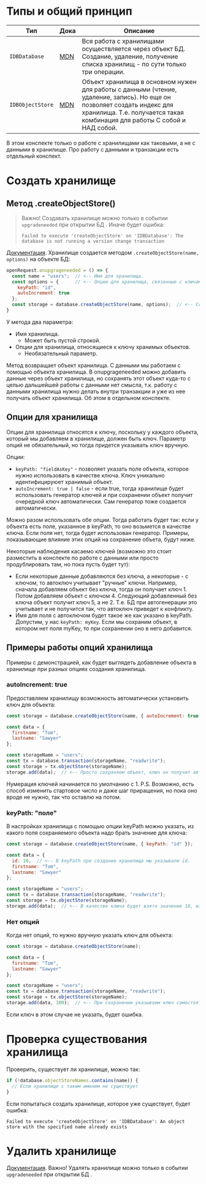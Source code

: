 # Типы и общий принцип

| Тип              | Дока                                                         | Описание                                                     |
| ---------------- | ------------------------------------------------------------ | ------------------------------------------------------------ |
| `IDBDatabase`    | [MDN](https://developer.mozilla.org/en-US/docs/Web/API/IDBDatabase) | Вся работа с хранилищами осуществляется через объект БД. Создание, удаление, получение списка хранилищ - по сути только три операции. |
| `IDBObjectStore` | [MDN](https://developer.mozilla.org/en-US/docs/Web/API/IDBObjectStore) | Объект хранилища в основном нужен для работы с данными (чтение, удаление, запись). Но еще он позволяет создать индекс для хранилища. Т.е. получается такая комбинация для работы С собой и НАД собой. |

В этом конспекте только о работе с хранилищами как таковыми, а не с данными в хранилище. Про работу с данными и транзакции есть отдельный конспект.

# Создать хранилище

## Метод .createObjectStore()

> Важно! Создавать хранилище можно только в событии `upgradeneeded` при открытии БД . Иначе будет ошибка:
>
> ```
> Failed to execute 'createObjectStore' on 'IDBDatabase': The database is not running a version change transaction
> ```

[Документация](https://developer.mozilla.org/en-US/docs/Web/API/IDBDatabase/createObjectStore). Хранилище создается методом `.createObjectStore(name, options)` на объекте БД:

```javascript
openRequest.onupgrageneeded = () => {
  const name = "users";  // <-- Имя для хранилища.
  const options = {      // <-- Опции для хранилища, связанные с ключами.
    keyPath: "id",
    autoIncrement: true
  };
  const storage = database.createObjectStore(name, options);  // <-- Создаем хранилище в БД.
}
```

У метода два параметра:

* Имя хранилища.
  * Может быть пустой строкой.
* Опции для хранилища, относящиеся к ключу хранимых объектов.
  * Необязательный параметр.

Метод возвращает объект хранилища. С данными мы работаем с помощью объекта хранилища. В onupgrageneeded можно добавить данные через объект хранилища, но сохранять этот объект куда-то с целью дальшейшей работы с данными нет смысла, т.к. работу с данными хранилища нужно делать внутри транзакции и уже из нее получать объект хранилища. Об этом в отдельном конспекте.

## Опции для хранилища

Опции для хранилища относятся к ключу, поскольку у каждого объекта, который мы добавляем в хранилище, должен быть ключ. Параметр опций не обязательный, но тогда придется указывать ключ вручную.

Опции:

* `keyPath: "fieldAsKey"` - позволяет указать поле объекта, которое нужно использовать в качестве ключа. Ключ уникально идентифицируюет хранимый объект.
* `autoIncrement: true | false` - если true, тогда хранилище будет использовать генератор ключей и при сохранении объект получит очередной ключ автоматически. Сам генератор тоже создается автоматически.

Можно разом использовать обе опции. Тогда работать будет так: если у объекта есть поле, указанное в keyPath, то оно возьмется в качестве ключа. Если поля нет, тогда будет использован генератор. Примеры, показывающие влияние этих опций на сохранение объета, будут ниже.

Некоторые наблюдения касаемо ключей (возможно это стоит разместить в конспекте по работе с данными или просто продублировать там, но пока пусть будет тут):

* Если некоторые данные добавляются без ключа, а некоторые - с ключом, то автоключ учитывает "ручные" ключи. Например, сначала добавляем объект без ключа, тогда он получает ключ 1. Потом добавляем объект с ключом 4. Следующий добавленный без ключа объект получит ключ 5, а не 2. Т.е. БД при автогенерации это учитывает и не получится так, что автоключ приведет к конфликту.
* Имя для поля с автоключом будет такое же как указано в keyPath. Допустим, у нас `keyPath: myKey`. Если мы сохраним объект, в котором нет поля myKey, то при сохранении оно в него добавится.

## Примеры работы опций хранилища

Примеры с демонстрацией, как будет выглядеть добавление объекта в хранилище при разных опциях создания хранилища.

### autoIncrement: true

Предоставляем хранилищу возможность автоматически установить ключ для объекта:

```javascript
const storage = database.createObjectStore(name, { autoIncrement: true });

const data = {
  firstname: "Tom",
  lastname: "Sawyer"
};

const storageName = "users";
const tx = database.transaction(storageName, "readwrite");
const storage = tx.objectStore(storageName);
storage.add(data);  // <-- Просто сохраняем объект, ключ он получит автоматически.
```

Нумерация ключей начинается по умолчанию с 1. P.S. Возможно, есть способ изменить стартовое число и даже шаг приращения, но пока оно вроде не нужно, так что оставлю на потом.

### keyPath: "поле"

В настройках хранилища с помощью опции keyPath можно указать, из какого поля сохраняемого объекта надо брать значение для ключа:

```javascript
const storage = database.createObjectStore(name, { keyPath: "id" });

const data = {
  id: 10,  // <-- В keyPath при создании хранилища мы указывали id.
  firstname: "Tom",
  lastname: "Sawyer"
};

const storageName = "users";
const tx = database.transaction(storageName, "readwrite");
const storage = tx.objectStore(storageName);
storage.add(data);  // <-- В качестве ключа будет взято значение 10, из поля id объекта data.
```

### Нет опций

Когда нет опций, то нужно вручную указать ключ для объекта:

```javascript
const storage = database.createObjectStore(name);

const data = {
  firstname: "Tom",
  lastname: "Sawyer"
};

const storageName = "users";
const tx = database.transaction(storageName, "readwrite");
const storage = tx.objectStore(storageName);
storage.add(data, 100);  // <-- При сохранении указываем ключ самостоятельно.
```

Если ключ в этом случае не указать, будет ошибка.

# Проверка существования хранилища

Проверить, существует ли хранилище, можно так:

```javascript
if (!database.objectStoreNames.contains(name)) {
  // Если хранилище с таким именем не существует
}
```

Если попытаться создать хранилище, которое уже существует, будет ошибка:

```
Failed to execute 'createObjectStore' on 'IDBDatabase': An object store with the specified name already exists
```

# Удалить хранилище

[Документация](https://developer.mozilla.org/en-US/docs/Web/API/IDBDatabase/deleteObjectStore). Важно! Удалять хранилище можно только в событии `upgradeneeded` при открытии БД .